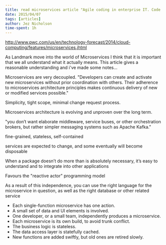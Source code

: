 ```yaml
---
title: read microservices article "Agile coding in enterprise IT. Code small and local"
date: 2015/04/07
tags: [articles]
author: Jez Nicholson
time-spent: 1h
---
```

​​http://www.pwc.com/us/en/technology-forecast/2014/cloud-computing/features/microservices.jhtml

As Landmark move into the world of Microservice​​​s I think that it is important that we all understand what it actually means. This article gives a reasonable understanding and i've made some notes...​

Microservices are very decoupled. "​Developers can create and activate new microservices without prior coordination with others. Their adherence to microservices architecture principles makes continuous delivery of new or modified services possible."

Simplicity, tight scope, minimal change request process.

Microservices architecture is evolving and unproven over the long term.

"you don’t want elaborate middleware, service buses, or other orchestration brokers, but rather simpler messaging systems such as Apache Kafka."

fine-grained, stateless, self-contained

services are expected to change, and some eventually will become disposable

When a package doesn’t do more than is absolutely necessary, it’s easy to understand and to integrate into other applications

Favours the "reactive actor" programming model

As a result of this independence, you can use the right language for the microservice in question, as well as the right database or other related service

* Each single-function microservice has one action.
* A small set of data and UI elements is involved.
* One developer, or a small team, independently produces a microservice.
* Each microservice is its own build, to avoid trunk conflict.
* The business logic is stateless.
* The data access layer is statefully cached.
* New functions are added swiftly, but old ones are retired slowly.